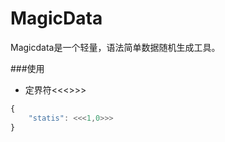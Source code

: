 MagicData
=========

Magicdata是一个轻量，语法简单数据随机生成工具。

###使用

* 定界符<<<>>>

```js
{
    "statis": <<<1,0>>>
}
```

